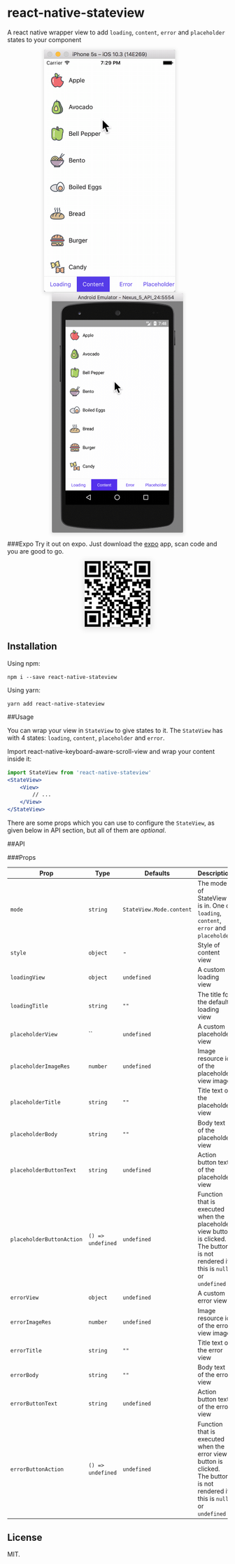 # react-native-stateview

A react native wrapper view to add `loading`, `content`, `error` and `placeholder` states to your component

<p align="center">
    <img style="box-shadow: 0 2px 8px 2px rgba(0,0,0,.1)" src="art/demo_ios.gif" alt="" width="300">
    &nbsp;&nbsp;&nbsp;&nbsp;&nbsp;&nbsp;&nbsp;&nbsp;
    <img style="box-shadow: 0 2px 8px 2px rgba(0,0,0,.1)" src="art/demo_android.gif" alt="" width="300">
</p>

###Expo
Try it out on expo. Just download the [expo](https://expo.io/) app, scan code and you are good to go.

<p align="center">
<img style="box-shadow: 0 2px 12px 4px rgba(0,0,0,.1)" src="art/qr.png" alt="" width="150">
</p>

## Installation

Using npm:

```shell
npm i --save react-native-stateview
```

Using yarn:

```shell
yarn add react-native-stateview
```

##Usage

You can wrap your view in `StateView` to give states to it. The `StateView` has with 4 states: `loading`, `content`, `placeholder` and `error`.

Import react-native-keyboard-aware-scroll-view and wrap your content inside it:

```jsx
import StateView from 'react-native-stateview'
<StateView>
    <View>
        // ...
    </View>
</StateView>
```

There are some props which you can use to configure the `StateView`, as given below in API section, but all of them are *optional*.

##API

###Props

| **Prop** | **Type** | **Defaults** | **Description** |
|----------|----------|--------------|-----------------|
| `mode` | `string` | `StateView.Mode.content` | The mode of StateView is in. One of `loading`, `content`, `error` and `placeholder` |
| `style` | `object` | - | Style of content view |
| `loadingView` | `object` | `undefined` | A custom loading view |
| `loadingTitle` | `string` | `""` | The title for the default loading view |
| `placeholderView` | `` | `undefined` | A custom placeholder view |
| `placeholderImageRes` | `number` | `undefined` | Image resource id of the placeholder view image |
| `placeholderTitle` | `string` | `""` | Title text of the placeholder view |
| `placeholderBody` | `string` | `""` | Body text of the placeholder view |
| `placeholderButtonText` | `string` | `undefined` | Action button text of the placeholder view |
| `placeholderButtonAction` | `() => undefined` | `undefined` | Function that is executed when the placeholder view button is clicked. The button is not rendered if this is `null` or `undefined` |
| `errorView` | `object` | `undefined` | A custom error view |
| `errorImageRes` | `number` | `undefined` | Image resource id of the error view image |
| `errorTitle` | `string` | `""` | Title text of the error view |
| `errorBody` | `string` | `""` | Body text of the error view |
| `errorButtonText` | `string` | `undefined` | Action button text of the error view |
| `errorButtonAction` | `() => undefined` | `undefined` | Function that is executed when the error view button is clicked. The button is not rendered if this is `null` or `undefined` |

## License

MIT.
